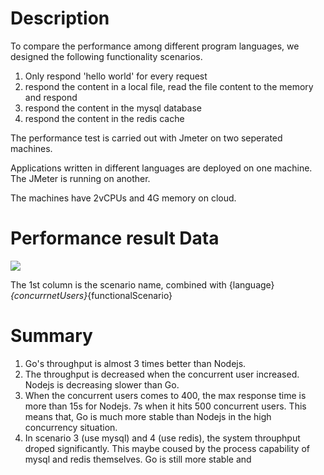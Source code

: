 # Description

To compare the performance among different program languages, we designed the following functionality scenarios.

1. Only respond 'hello world' for every request
2. respond the content in a local file, read the file content to the memory and respond
3. respond the content in the mysql database
4. respond the content in the redis cache

The performance test is carried out with Jmeter on two seperated machines.

Applications written in different languages are deployed on one machine. The JMeter is running on another.

The machines have 2vCPUs and 4G memory on cloud.

# Performance result Data

![](http://otn252ndm.bkt.clouddn.com/17-9-18/68105195.jpg)

The 1st column is the scenario name, combined with {language}_{concurrnetUsers}_{functionalScenario}

# Summary

1. Go's throughput is almost 3 times better than Nodejs.
2. The throughput is decreased when the concurrent user increased. Nodejs is decreasing slower than Go.
3. When the concurrent users comes to 400, the max response time is more than 15s for Nodejs. 7s when it hits 500 concurrent users. This means that, Go is much more stable than Nodejs in the high concurrency situation.
4. In scenario 3 (use mysql) and 4 (use redis), the system throuphput droped significantly. This maybe coused by the process capability of mysql and redis themselves. Go is still more stable and 